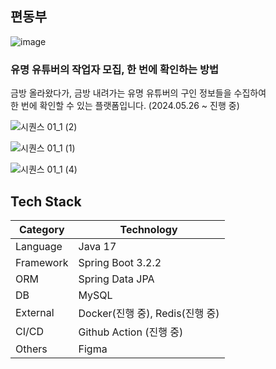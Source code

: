 
## 편동부

![image](https://github.com/user-attachments/assets/66c4159d-72bf-4877-8a0a-b59c777cb645)

### 유명 유튜버의 작업자 모집, 한 번에 확인하는 방법
금방 올라왔다가, 금방 내려가는 유명 유튜버의 구인 정보들을 수집하여\
한 번에 확인할 수 있는 플랫폼입니다. (2024.05.26 ~ 진행 중)

![시퀀스 01_1 (2)](https://github.com/user-attachments/assets/43acb106-dc58-4098-9c9f-bc597777dee3)


![시퀀스 01_1 (1)](https://github.com/user-attachments/assets/66107266-6241-4a9d-b05f-1f879f569f98)


![시퀀스 01_1 (4)](https://github.com/user-attachments/assets/fd3edcb6-5528-47b0-891d-77ef5998d943)



## Tech Stack

| Category | Technology |
|----------|------------|
| Language | Java 17 |
| Framework | Spring Boot 3.2.2 |
| ORM | Spring Data JPA |
| DB | MySQL |
| External | Docker(진행 중), Redis(진행 중) |
| CI/CD | Github Action (진행 중) |
| Others | Figma |
